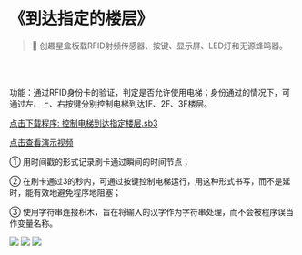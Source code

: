 # 《到达指定的楼层》

> 🧰 创趣星盒板载RFID射频传感器、按键、显示屏、LED灯和无源蜂鸣器。

<br><br>


功能：通过RFID身份卡的验证，判定是否允许使用电梯；身份通过的情况下，可通过左、上、右按键分别控制电梯到达1F、2F、3F楼层。

<a href="/tutorial/starbox_collection/sb3/06/控制电梯到达指定楼层.sb3">点击下载程序: 控制电梯到达指定楼层.sb3</a>

<a href="https://www.bilibili.com/video/BV1jrYaznEmY/?spm_id_from=333.1387.upload.video_card.click&vd_source=d34a80bae9d64a0c5a0716bd47877802" target="_blank">点击查看演示视频</a>

① 用时间戳的形式记录刷卡通过瞬间的时间节点；

② 在刷卡通过3的秒内，可通过按键控制电梯运行，用这种形式书写，而不是延时，能有效地避免程序地阻塞；

③ 使用字符串连接积木，旨在将输入的汉字作为字符串处理，而不会被程序误当作变量名称。

<img src="/images/06/控制电梯到达指定楼层1.png">

<img src="/images/06/控制电梯到达指定楼层2.png">

<img src="/images/06/控制电梯到达指定楼层3.png">